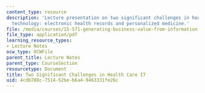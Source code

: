 ```yaml
---
content_type: resource
description: 'Lecture presentation on two significant challenges in health care information
  technology: electronic health records and personalized medicine.'
file: /media/courses/15-571-generating-business-value-from-information-technology-spring-2009/4cdb788c751452beb6a49463331fe26c_MIT15_571s09_lec09.pdf
file_type: application/pdf
learning_resource_types:
- Lecture Notes
ocw_type: OCWFile
parent_title: Lecture Notes
parent_type: CourseSection
resourcetype: Document
title: Two Significant Challenges in Health Care IT
uid: 4cdb788c-7514-52be-b6a4-9463331fe26c
---
```

